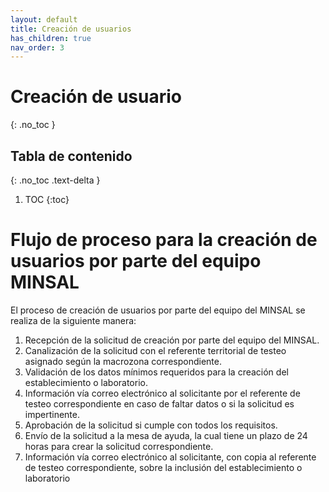 ```yaml
---
layout: default
title: Creación de usuarios
has_children: true
nav_order: 3
---
```

# Creación de usuario
{: .no_toc }

## Tabla de contenido
{: .no_toc .text-delta }
1. TOC
{:toc}

# Flujo de proceso para la creación de usuarios por parte del equipo MINSAL

El proceso de creación de usuarios por parte del equipo del MINSAL se realiza de la siguiente manera:

1.  Recepción de la solicitud de creación por parte del equipo del MINSAL.
2.  Canalización de la solicitud con el referente territorial de testeo asignado según la macrozona correspondiente.
3.  Validación de los datos mínimos requeridos para la creación del establecimiento o laboratorio.
4.  Información vía correo electrónico al solicitante por el referente de testeo correspondiente en caso de faltar datos o si la solicitud es impertinente.
5.  Aprobación de la solicitud si cumple con todos los requisitos.
6.  Envío de la solicitud a la mesa de ayuda, la cual tiene un plazo de 24 horas para crear la solicitud correspondiente.
7.  Información vía correo electrónico al solicitante, con copia al referente de testeo correspondiente, sobre la inclusión del establecimiento o laboratorio